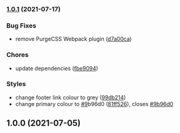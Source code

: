 ### [1.0.1](https://github.com/Joshua-Booth/calculate-tax/compare/v1.0.0...v1.0.1) (2021-07-17)


### Bug Fixes

* remove PurgeCSS Webpack plugin ([d7a00ca](https://github.com/Joshua-Booth/calculate-tax/commit/d7a00caade375f2aebc404da95cf80d4c3e8eca9))


### Chores

* update dependencies ([fbe9094](https://github.com/Joshua-Booth/calculate-tax/commit/fbe909438f17f61237aa43769ff297d77e5c9045))


### Styles

* change footer link colour to grey ([99db214](https://github.com/Joshua-Booth/calculate-tax/commit/99db21442636dbf2e7e88854bfd2447115846267))
* change primary colour to [#9](https://github.com/Joshua-Booth/calculate-tax/issues/9)b96d0 ([81ff526](https://github.com/Joshua-Booth/calculate-tax/commit/81ff526e213d013f1958b40c1fa6857739d88886)), closes [#9b96d0](https://github.com/Joshua-Booth/calculate-tax/issues/9b96d0)

## 1.0.0 (2021-07-05)
